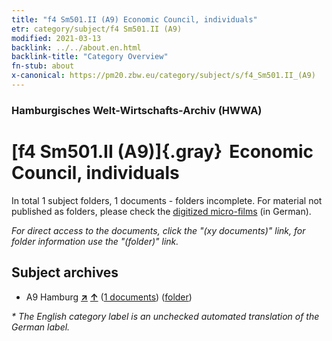 ```yaml
---
title: "f4 Sm501.II (A9) Economic Council, individuals"
etr: category/subject/f4 Sm501.II (A9)
modified: 2021-03-13
backlink: ../../about.en.html
backlink-title: "Category Overview"
fn-stub: about
x-canonical: https://pm20.zbw.eu/category/subject/s/f4_Sm501.II_(A9)
---
```


### Hamburgisches Welt-Wirtschafts-Archiv (HWWA)
# [f4 Sm501.II (A9)]{.gray}&#8201; Economic Council, individuals&#160; 





In total 1 subject folders, 1 documents - folders incomplete.
For material not published as folders, please check the [digitized micro-films](/film/h1_sh.de.html) (in German).

_For direct access to the documents, click the "(xy documents)" link, for folder information use the "(folder)" link._

## Subject archives


- A9 Hamburg [**&nearr;**](../../../geo/i/140905/about.en.html "Hamburg (all folders)") [**&uarr;**](../../../geo/about.en.html#A9 "Country category system") (<a href="https://pm20.zbw.eu/dfgview/sh/140905,144376" title="about: Hamburg : Economic Council, individuals" target="_blank">1 documents</a>) ([folder](../../../../folder/sh/1409xx/140905/1443xx/144376/about.en.html))


_* The English category label is an unchecked automated translation of the German label._

